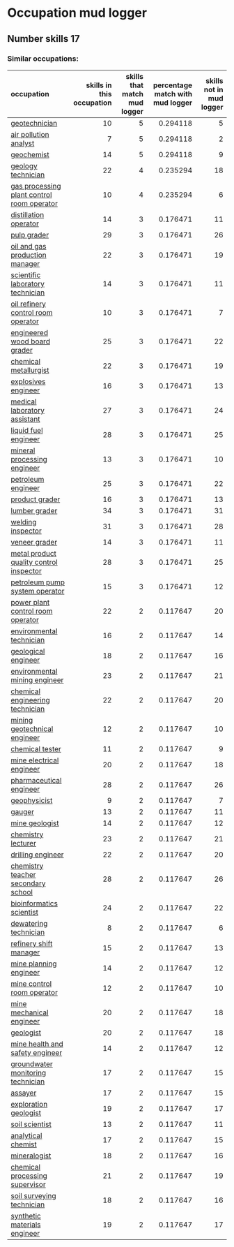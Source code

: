 # Occupation mud logger
## Number skills 17
### Similar occupations:
| occupation                                                                                  |   skills in this occupation |   skills that match mud logger |   percentage match with mud logger |   skills not in mud logger |
|:--------------------------------------------------------------------------------------------|----------------------------:|-------------------------------:|-----------------------------------:|---------------------------:|
| [geotechnician](geotechnician.md)                                                           |                          10 |                              5 |                           0.294118 |                          5 |
| [air pollution analyst](air_pollution_analyst.md)                                           |                           7 |                              5 |                           0.294118 |                          2 |
| [geochemist](geochemist.md)                                                                 |                          14 |                              5 |                           0.294118 |                          9 |
| [geology technician](geology_technician.md)                                                 |                          22 |                              4 |                           0.235294 |                         18 |
| [gas processing plant control room operator](gas_processing_plant_control_room_operator.md) |                          10 |                              4 |                           0.235294 |                          6 |
| [distillation operator](distillation_operator.md)                                           |                          14 |                              3 |                           0.176471 |                         11 |
| [pulp grader](pulp_grader.md)                                                               |                          29 |                              3 |                           0.176471 |                         26 |
| [oil and gas production manager](oil_and_gas_production_manager.md)                         |                          22 |                              3 |                           0.176471 |                         19 |
| [scientific laboratory technician](scientific_laboratory_technician.md)                     |                          14 |                              3 |                           0.176471 |                         11 |
| [oil refinery control room operator](oil_refinery_control_room_operator.md)                 |                          10 |                              3 |                           0.176471 |                          7 |
| [engineered wood board grader](engineered_wood_board_grader.md)                             |                          25 |                              3 |                           0.176471 |                         22 |
| [chemical metallurgist](chemical_metallurgist.md)                                           |                          22 |                              3 |                           0.176471 |                         19 |
| [explosives engineer](explosives_engineer.md)                                               |                          16 |                              3 |                           0.176471 |                         13 |
| [medical laboratory assistant](medical_laboratory_assistant.md)                             |                          27 |                              3 |                           0.176471 |                         24 |
| [liquid fuel engineer](liquid_fuel_engineer.md)                                             |                          28 |                              3 |                           0.176471 |                         25 |
| [mineral processing engineer](mineral_processing_engineer.md)                               |                          13 |                              3 |                           0.176471 |                         10 |
| [petroleum engineer](petroleum_engineer.md)                                                 |                          25 |                              3 |                           0.176471 |                         22 |
| [product grader](product_grader.md)                                                         |                          16 |                              3 |                           0.176471 |                         13 |
| [lumber grader](lumber_grader.md)                                                           |                          34 |                              3 |                           0.176471 |                         31 |
| [welding inspector](welding_inspector.md)                                                   |                          31 |                              3 |                           0.176471 |                         28 |
| [veneer grader](veneer_grader.md)                                                           |                          14 |                              3 |                           0.176471 |                         11 |
| [metal product quality control inspector](metal_product_quality_control_inspector.md)       |                          28 |                              3 |                           0.176471 |                         25 |
| [petroleum pump system operator](petroleum_pump_system_operator.md)                         |                          15 |                              3 |                           0.176471 |                         12 |
| [power plant control room operator](power_plant_control_room_operator.md)                   |                          22 |                              2 |                           0.117647 |                         20 |
| [environmental technician](environmental_technician.md)                                     |                          16 |                              2 |                           0.117647 |                         14 |
| [geological engineer](geological_engineer.md)                                               |                          18 |                              2 |                           0.117647 |                         16 |
| [environmental mining engineer](environmental_mining_engineer.md)                           |                          23 |                              2 |                           0.117647 |                         21 |
| [chemical engineering technician](chemical_engineering_technician.md)                       |                          22 |                              2 |                           0.117647 |                         20 |
| [mining geotechnical engineer](mining_geotechnical_engineer.md)                             |                          12 |                              2 |                           0.117647 |                         10 |
| [chemical tester](chemical_tester.md)                                                       |                          11 |                              2 |                           0.117647 |                          9 |
| [mine electrical engineer](mine_electrical_engineer.md)                                     |                          20 |                              2 |                           0.117647 |                         18 |
| [pharmaceutical engineer](pharmaceutical_engineer.md)                                       |                          28 |                              2 |                           0.117647 |                         26 |
| [geophysicist](geophysicist.md)                                                             |                           9 |                              2 |                           0.117647 |                          7 |
| [gauger](gauger.md)                                                                         |                          13 |                              2 |                           0.117647 |                         11 |
| [mine geologist](mine_geologist.md)                                                         |                          14 |                              2 |                           0.117647 |                         12 |
| [chemistry lecturer](chemistry_lecturer.md)                                                 |                          23 |                              2 |                           0.117647 |                         21 |
| [drilling engineer](drilling_engineer.md)                                                   |                          22 |                              2 |                           0.117647 |                         20 |
| [chemistry teacher secondary school](chemistry_teacher_secondary_school.md)                 |                          28 |                              2 |                           0.117647 |                         26 |
| [bioinformatics scientist](bioinformatics_scientist.md)                                     |                          24 |                              2 |                           0.117647 |                         22 |
| [dewatering technician](dewatering_technician.md)                                           |                           8 |                              2 |                           0.117647 |                          6 |
| [refinery shift manager](refinery_shift_manager.md)                                         |                          15 |                              2 |                           0.117647 |                         13 |
| [mine planning engineer](mine_planning_engineer.md)                                         |                          14 |                              2 |                           0.117647 |                         12 |
| [mine control room operator](mine_control_room_operator.md)                                 |                          12 |                              2 |                           0.117647 |                         10 |
| [mine mechanical engineer](mine_mechanical_engineer.md)                                     |                          20 |                              2 |                           0.117647 |                         18 |
| [geologist](geologist.md)                                                                   |                          20 |                              2 |                           0.117647 |                         18 |
| [mine health and safety engineer](mine_health_and_safety_engineer.md)                       |                          14 |                              2 |                           0.117647 |                         12 |
| [groundwater monitoring technician](groundwater_monitoring_technician.md)                   |                          17 |                              2 |                           0.117647 |                         15 |
| [assayer](assayer.md)                                                                       |                          17 |                              2 |                           0.117647 |                         15 |
| [exploration geologist](exploration_geologist.md)                                           |                          19 |                              2 |                           0.117647 |                         17 |
| [soil scientist](soil_scientist.md)                                                         |                          13 |                              2 |                           0.117647 |                         11 |
| [analytical chemist](analytical_chemist.md)                                                 |                          17 |                              2 |                           0.117647 |                         15 |
| [mineralogist](mineralogist.md)                                                             |                          18 |                              2 |                           0.117647 |                         16 |
| [chemical processing supervisor](chemical_processing_supervisor.md)                         |                          21 |                              2 |                           0.117647 |                         19 |
| [soil surveying technician](soil_surveying_technician.md)                                   |                          18 |                              2 |                           0.117647 |                         16 |
| [synthetic materials engineer](synthetic_materials_engineer.md)                             |                          19 |                              2 |                           0.117647 |                         17 |
